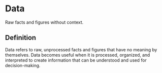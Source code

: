# Data

Raw facts and figures without context.

## Definition
Data refers to raw, unprocessed facts and figures that have no meaning by themselves. Data becomes useful when it is processed, organized, and interpreted to create information that can be understood and used for decision-making.
